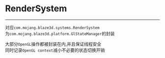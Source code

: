 # RenderSystem

---

对应`com.mojang.blaze3d.systems.RenderSystem`  
为`com.mojang.blaze3d.platform.GlStateManager`的封装  

大部分`OpenGL`操作都被封装在内,并且保证线程安全  
同时记录`OpenGL context`减小不必要的状态切换开销 